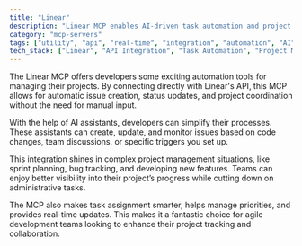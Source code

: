 ```yaml
---
title: "Linear"
description: "Linear MCP enables AI-driven task automation and project tracking through seamless integration with Linear's issue management platform."
category: "mcp-servers"
tags: ["utility", "api", "real-time", "integration", "automation", "AI", "project management", "agile"]
tech_stack: ["Linear", "API Integration", "Task Automation", "Project Management", "AI Assistants"]
---
```


The Linear MCP offers developers some exciting automation tools for managing their projects. By connecting directly with Linear's API, this MCP allows for automatic issue creation, status updates, and project coordination without the need for manual input.

With the help of AI assistants, developers can simplify their processes. These assistants can create, update, and monitor issues based on code changes, team discussions, or specific triggers you set up.

This integration shines in complex project management situations, like sprint planning, bug tracking, and developing new features. Teams can enjoy better visibility into their project’s progress while cutting down on administrative tasks.

The MCP also makes task assignment smarter, helps manage priorities, and provides real-time updates. This makes it a fantastic choice for agile development teams looking to enhance their project tracking and collaboration.